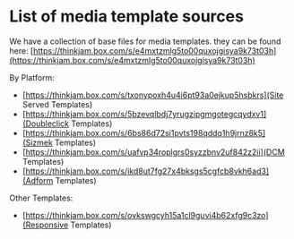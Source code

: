<!-- TITLE: Media Templates -->
<!-- SUBTITLE: A quick summary of Media Templates -->

# List of media template sources
We have a collection of base files for media templates. they can be found here: [https://thinkjam.box.com/s/e4mxtzmlg5to00quxojgisya9k73t03h](https://thinkjam.box.com/s/e4mxtzmlg5to00quxojgisya9k73t03h)

By Platform:

* [https://thinkjam.box.com/s/txonypoxh4u4i6pt93a0ejkup5hsbkrs](Site Served Templates)
* [https://thinkjam.box.com/s/5bzevqlbdj7yrugzipgmgotegcqydxv1](Doubleclick Templates)
* [https://thinkjam.box.com/s/6bs86d72si1pvts198qddq1h9jrnz8k5](Sizmek Templates)
* [https://thinkjam.box.com/s/uafvp34roplgrs0syzzbnv2uf842z2ii](DCM Templates)
* [https://thinkjam.box.com/s/ikd8ut7fg27x4bksgs5cgfcb8vkh6ad3](Adform Templates)

Other Templates:

* [https://thinkjam.box.com/s/ovkswgcyh15a1cl9guvi4b62xfg9c3zo](Responsive Templates)
